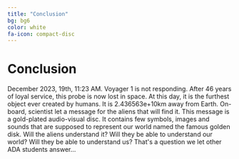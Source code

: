 ```yaml
---
title: "Conclusion"
bg: bg6
color: white
fa-icon: compact-disc
---
```


# Conclusion

December 2023, 19th, 11:23 AM. Voyager 1 is not responding. After 46 years of loyal service, this probe is now lost in space. At this day, it is the furthest object ever created by humans. It is 2.436563e+10km away from Earth. On-board, scientist let a message for the aliens that will find it. This message is a gold-plated audio-visual disc. It contains few symbols, images and sounds that are supposed to represent our world named the famous golden disk. Will the aliens understand it? Will they be able to understand our world? Will they be able to understand us? That's a question we let other ADA students answer...

